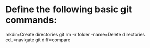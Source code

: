 #  Define the following basic git commands:

mkdir=Create directories 
git rm -r folder -name=Delete directories 
cd..=navigate
git diff=compare
